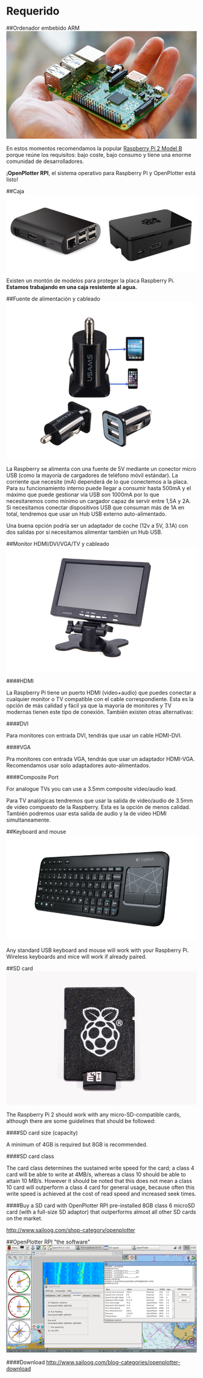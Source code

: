 # Requerido

##Ordenador embebido ARM
![](rpi2.jpg)

En estos momentos recomendamos la popular [Raspberry Pi 2 Model B](https://www.raspberrypi.org/products/raspberry-pi-2-model-b/) porque reúne los requisitos: bajo coste, bajo consumo y tiene una enorme comunidad de desarrolladores.

¡**OpenPlotter RPI**,  el sistema operativo para Raspberry Pi y OpenPlotter está listo!

##Caja
![](box.png)

Existen un montón de modelos para proteger la placa Raspberry Pi.
**Estamos trabajando en una caja resistente al agua.**

##Fuente de alimentación y cableado
![](power.png)

La Raspberry se alimenta con una fuente de 5V mediante un conector micro USB (como la mayoría de cargadores de teléfono móvil estándar). La corriente que necesite (mA) dependerá de lo que conectemos a la placa. Para su funcionamiento interno puede llegar a consumir hasta 500mA y el máximo que puede gestionar vía USB son 1000mA por lo que necesitaremos como mínimo un cargador capaz de servir entre 1,5A y 2A. Si necesitamos conectar dispositivos USB que consuman más de 1A en total, tendremos que usar un Hub USB externo auto-alimentado.

Una buena opción podría ser un adaptador de coche (12v a 5V, 3.1A) con dos salidas por si necesitamos alimentar también un Hub USB.

##Monitor HDMI/DVI/VGA/TV y cableado
![](hdmi.png)

####HDMI

La Raspberry Pi tiene un puerto HDMI (video+audio) que puedes conectar a cualquier monitor o TV compatible con el cable correspondiente. Esta es la opción de más calidad y fácil ya que la mayoría de monitores y TV modernas tienen este tipo de conexión. También existen otras alternativas:

####DVI

Para monitores con entrada DVI, tendrás que usar un cable HDMI-DVI.

####VGA 

Pra monitores con entrada VGA, tendrás que usar un adaptador HDMI-VGA. Recomendamos usar solo adaptadores auto-alimentados.

####Composite Port

For analogue TVs you can use  a 3.5mm composite video/audio lead.

Para TV analógicas tendremos que usar la salida de video/audio de 3.5mm de video compuesto de la Raspberry. Esta es la opción de menos calidad. También podremos usar esta salida de audio y la de video HDMI simultaneamente.

##Keyboard and mouse
![](keyboard.png)

Any standard USB keyboard and mouse will work with your Raspberry Pi. Wireless keyboards and mice will work if already paired.

##SD card
![](sd.png)

The Raspberry Pi 2 should work with any micro-SD-compatible cards, although there are some guidelines that should be followed:

####SD card size (capacity) 

A minimum of 4GB is required but 8GB is recommended.

####SD card class

The card class determines the sustained write speed for the card; a class 4 card will be able to write at 4MB/s, whereas a class 10 should be able to attain 10 MB/s. However it should be noted that this does not mean a class 10 card will outperform a class 4 card for general usage, because often this write speed is achieved at the cost of read speed and increased seek times.

####Buy a SD card with OpenPlotter RPI pre-installed
8GB class 6 microSD card (with a full-size SD adaptor) that outperforms almost all other SD cards on the market.

http://www.sailoog.com/shop-category/openplotter

##OpenPlotter RPI "the software"
![](openplotter_rpi.png)

####Download
http://www.sailoog.com/blog-categories/openplotter-download